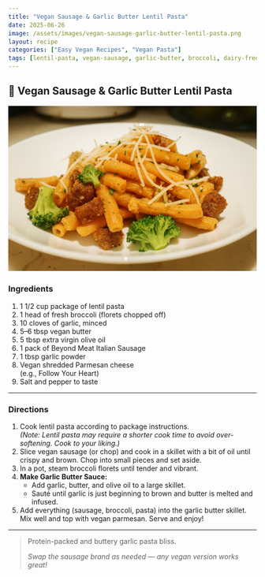 ```yaml
---
title: "Vegan Sausage & Garlic Butter Lentil Pasta"
date: 2025-06-26
image: /assets/images/vegan-sausage-garlic-butter-lentil-pasta.png
layout: recipe
categories: ["Easy Vegan Recipes", "Vegan Pasta"]
tags: [lentil-pasta, vegan-sausage, garlic-butter, broccoli, dairy-free, italian]
---
```


## 🍝 Vegan Sausage & Garlic Butter Lentil Pasta

![Vegan Sausage & Garlic Butter Lentil Pasta](/assets/images/vegan-sausage-garlic-butter-lentil-pasta.png)

### Ingredients

1. 1 1/2 cup package of lentil pasta  
2. 1 head of fresh broccoli (florets chopped off)  
3. 10 cloves of garlic, minced  
4. 5–6 tbsp vegan butter  
5. 5 tbsp extra virgin olive oil  
6. 1 pack of Beyond Meat Italian Sausage
7. 1 tbsp garlic powder  
8. Vegan shredded Parmesan cheese  
   (e.g., Follow Your Heart)  
9. Salt and pepper to taste  

---

### Directions

1. Cook lentil pasta according to package instructions.  
   *(Note: Lentil pasta may require a shorter cook time to avoid over-softening. Cook to your liking.)*  
2. Slice vegan sausage (or chop) and cook in a skillet with a bit of oil until crispy and brown. Chop into small pieces and set aside.  
3. In a pot, steam broccoli florets until tender and vibrant.  
4. **Make Garlic Butter Sauce:**  
   - Add garlic, butter, and olive oil to a large skillet.  
   - Sauté until garlic is just beginning to brown and butter is melted and infused.  
5. Add everything (sausage, broccoli, pasta) into the garlic butter skillet. Mix well and top with vegan parmesan. Serve and enjoy!

---

> Protein-packed and buttery garlic pasta bliss.  
>  
> *Swap the sausage brand as needed — any vegan version works great!*
